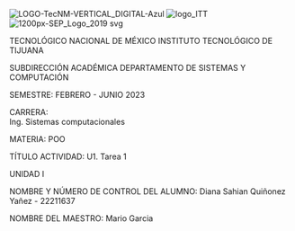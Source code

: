 ![LOGO-TecNM-VERTICAL_DIGITAL-Azul](https://user-images.githubusercontent.com/124094435/225533683-31a3fabd-7e3c-4b5c-8520-a217bba55344.jpg)
![logo_ITT](https://user-images.githubusercontent.com/124094435/225533723-43154e1f-3196-4b4b-ac7b-c723bb271c65.png)
![1200px-SEP_Logo_2019 svg](https://user-images.githubusercontent.com/124094435/225533827-ce5afe75-fc8d-49b4-8dbd-6a856e8d01a0.png)

TECNOLÓGICO NACIONAL DE MÉXICO 
INSTITUTO TECNOLÓGICO DE TIJUANA 

SUBDIRECCIÓN ACADÉMICA 
DEPARTAMENTO DE SISTEMAS Y COMPUTACIÓN 

SEMESTRE: FEBRERO - JUNIO 2023

CARRERA:  
Ing. Sistemas computacionales 

MATERIA: 
POO
 
TÍTULO ACTIVIDAD: 
U1. Tarea 1

UNIDAD I

NOMBRE Y NÚMERO DE CONTROL DEL ALUMNO: 
Diana Sahian Quiñonez Yañez - 22211637

 NOMBRE DEL MAESTRO: 
Mario Garcia
